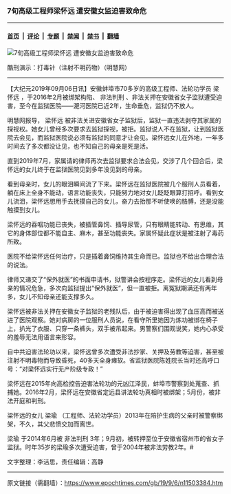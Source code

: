 ### 7旬高级工程师梁怀远 遭安徽女监迫害致命危

---

#### [首页](../../../..?n11503384) &nbsp;|&nbsp; [评论](../../../../../epoch-comment?n11503384) &nbsp;|&nbsp; [专题](../../../../../epoch-special?n11503384) &nbsp;|&nbsp; [禁闻](../../../../../epoch-news?n11503384) &nbsp;|&nbsp; [禁书](../../../../../books?n11503384) &nbsp;|&nbsp; [翻墙](https://github.com/gfw-breaker/nogfw/blob/master/README.md?n11503384)


<div><img alt="7旬高级工程师梁怀远 遭安徽女监迫害致命危" class="attachment-djy_600_400 size-djy_600_400 wp-post-image" src="https://i.epochtimes.com/assets/uploads/2019/09/2010-8-29-poison-feature-600x400.jpg"/>
<div class="caption">
 <p>
  酷刑演示：打毒针（注射不明药物）（明慧网）
 </p>
</div></div><hr/><div class="post_content" id="artbody" itemprop="articleBody">
 <!-- article content begin -->
 <p>
  【大纪元2019年09月06日讯】安徽蚌埠市70多岁的高级工程师、法轮功学员
  <ok href="https://www.epochtimes.com/gb/tag/%E6%A2%81%E6%80%80%E8%BF%9C.html">
   梁怀远
  </ok>
  ，于2016年2月被绑架构陷、
  <ok href="https://www.epochtimes.com/gb/tag/%E9%9D%9E%E6%B3%95%E5%88%A4%E5%88%91.html">
   非法判刑
  </ok>
  、非法关押在安徽省女子监狱遭受迫害，至今在监狱医院——淝河医院已近2年，生命垂危，监狱仍不放人。
 </p>
 <p>
  明慧网报导，
  <ok href="https://www.epochtimes.com/gb/tag/%E6%A2%81%E6%80%80%E8%BF%9C.html">
   梁怀远
  </ok>
  被非法关进安徽省女子监狱后，监狱一直违法剥夺其家属的探视权。她女儿曾经多次要求去监狱探视，被拒。监狱说人不在监狱，让到监狱医院去会见，而监狱医院说必须有监狱的同意才让会见。梁怀远女儿在外地，一年多时间去了多次都没让见，也不知自己的母亲是死是活。
 </p>
 <p>
  直到2019年7月，家属请的律师再次去监狱要求合法会见，交涉了几个回合后，梁怀远的女儿终于在监狱医院见到多年没见到的母亲。
 </p>
 <p>
  看到母亲时，女儿的眼泪瞬间流了下来。梁怀远在监狱医院被几个服刑人员看着，躺在床上全身不能动，语言功能丧失，只能努力地对女儿眨眨眼算打招呼。看到女儿流泪，梁怀远想用手去抚摸自己的女儿，奋力去抬那不听使唤的胳膊，还是没能触摸到女儿。
 </p>
 <p>
  梁怀远的吞咽功能已丧失，被插管鼻饲、插导尿管，只有眼睛能转动、有思维，其它的身体部位都不能自主、麻木，甚至功能丧失。家属怀疑此症状是被注射了毒药所致。
 </p>
 <p>
  医院不给梁怀远任何治疗，只是插着鼻饲维持其生命而已。监狱也不给出合理合法的说法。
 </p>
 <p>
  律师又递交了“保外就医”的书面申请书，狱警讲会按程序走。梁怀远的女儿看到母亲的情况危急，多次向监狱提出“保外就医”，但一直被拒。离冤狱期满还有两年多，女儿不知母亲还能支撑多久。
 </p>
 <p>
  梁怀远被非法关押在安徽女子监狱的老残队后，由于被迫害得出现了血压高而被送进了医院观察。她对病房的一位服刑人员说，在看守所里她因为炼功被绑在椅子上，扒光了衣服、只穿一条裤头，双手被吊起来。男警察们围观说笑，她内心承受的羞辱无法用语言来形容。
 </p>
 <p>
  自中共迫害法轮功以来，梁怀远曾多次遭受非法抄家、关押及劳教等迫害，甚至被注射不明毒物而导致昏死，40多天全身瘫软。省监狱医院陈姓院长当时还高呼口号：“对梁怀远实行无产阶级专政！”
 </p>
 <p>
  梁怀远在2015年向高检控告迫害法轮功的元凶江泽民，蚌埠市警察到处蒐查、抓捕她。2016年2月，梁怀远在安徽省定远县讲法轮功真相时被绑架；5月份，被非法开庭和判刑。
 </p>
 <p>
  梁怀远的女儿
  <ok href="https://www.epochtimes.com/gb/tag/%E6%A2%81%E7%91%9C.html">
   梁瑜
  </ok>
  （工程师、法轮功学员）2013年在陪护生病的父亲时被警察绑架，不久，其父悲愤交加而离世。
 </p>
 <p>
  <ok href="https://www.epochtimes.com/gb/tag/%E6%A2%81%E7%91%9C.html">
   梁瑜
  </ok>
  于2014年6月被
  <ok href="https://www.epochtimes.com/gb/tag/%E9%9D%9E%E6%B3%95%E5%88%A4%E5%88%91.html">
   非法判刑
  </ok>
  3年；9月初，被转押至位于安徽省宿州市的省女子监狱。时年35岁的梁瑜多次遭受迫害，曾于2004年被非法劳教2年。#
 </p>
 <p>
  文字整理：李洁思，责任编辑：高静
 </p>
 <!-- article content end -->
 <div id="below_article_ad">
 </div>
</div>


---

原文链接（需翻墙）：https://www.epochtimes.com/gb/19/9/6/n11503384.htm